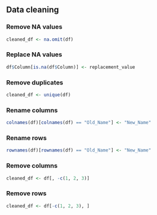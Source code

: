 ## Data cleaning

### Remove NA values
```r
cleaned_df <- na.omit(df)
```

### Replace NA values
```r
df$Column[is.na(df$Column)] <- replacement_value
```

### Remove duplicates
```r
cleaned_df <- unique(df)
```

### Rename columns
```r
colnames(df)[colnames(df) == "Old_Name"] <- "New_Name"
```

### Rename rows
```r
rownames(df)[rownames(df) == "Old_Name"] <- "New_Name"
```

### Remove columns
```r
cleaned_df <- df[, -c(1, 2, 3)]
```

### Remove rows
```r
cleaned_df <- df[-c(1, 2, 3), ]
```